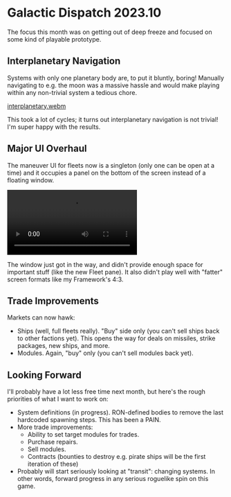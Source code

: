 # Galactic Dispatch 2023.10

The focus this month was on getting out of deep freeze and focused on some kind
of playable prototype. 

## Interplanetary Navigation

Systems with only one planetary body are, to put it bluntly, boring! Manually
navigating to e.g. the moon was a massive hassle and would make playing within
any non-trivial system a tedious chore.

[interplanetary.webm](https://github.com/AnIrishDuck/prograde-dispatch/assets/289125/48de3f46-4cdb-4cd9-80a0-e3c492e3b645)


This took a lot of cycles; it turns out interplanetary navigation is not
trivial! I'm super happy with the results.

## Major UI Overhaul

The maneuver UI for fleets now is a singleton (only one can be open at a time)
and it occupies a panel on the bottom of the screen instead of a floating
window.

![bottom ui](bottom-ui.webm)

The window just got in the way, and didn't provide enough space for important
stuff (like the new Fleet pane). It also didn't play well with "fatter" screen
formats like my Framework's 4:3.

## Trade Improvements

Markets can now hawk:

- Ships (well, full fleets really). "Buy" side only (you can't sell ships back
  to other factions yet). This opens the way for deals on missiles, strike
  packages, new ships, and more.
- Modules. Again, "buy" only (you can't sell modules back yet).

## Looking Forward

I'll probably have a lot less free time next month, but here's the rough
priorities of what I want to work on:

- System definitions (in progress). RON-defined bodies to remove the last
  hardcoded spawning steps. This has been a PAIN.
- More trade improvements:
  - Ability to set target modules for trades.
  - Purchase repairs.
  - Sell modules.
  - Contracts (bounties to destroy e.g. pirate ships will be the first iteration
    of these)
- Probably will start seriously looking at "transit": changing systems. In other
  words, forward progress in any serious roguelike spin on this game.
